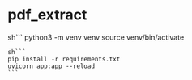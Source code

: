# pdf_extract

sh```
python3 -m venv venv
source venv/bin/activate

````
sh```
pip install -r requirements.txt
uvicorn app:app --reload
```
````
